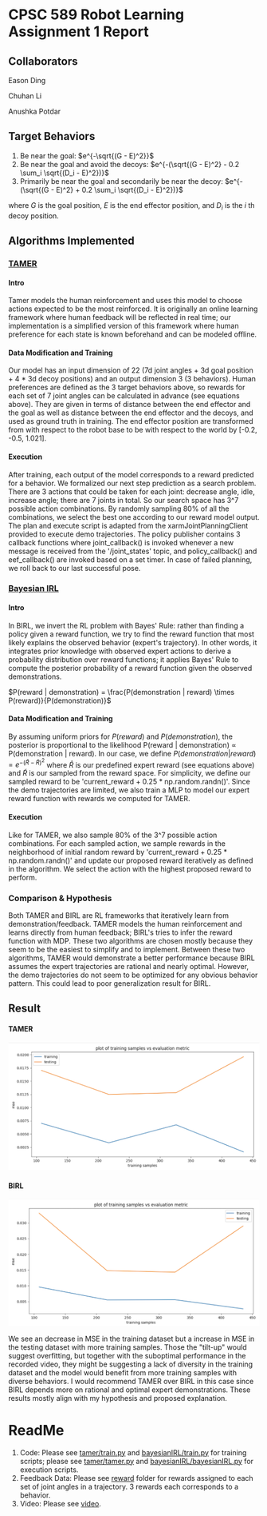 # CPSC 589 Robot Learning Assignment 1 Report


## Collaborators
Eason Ding

Chuhan Li

Anushka Potdar

## Target Behaviors

1. Be near the goal: $e^{-\sqrt{(G - E)^2}}$
2. Be near the goal and avoid the decoys: $e^{-(\sqrt{(G - E)^2} - 0.2 \sum_i \sqrt{(D_i - E)^2})}$
3. Primarily be near the goal and secondarily be near the decoy: $e^{-(\sqrt{(G - E)^2} + 0.2 \sum_i \sqrt{(D_i - E)^2})}$

where $G$ is the goal position, $E$ is the end effector position, and $D_i$ is the $i$ th decoy position.



## Algorithms Implemented

### [TAMER](https://www.researchgate.net/publication/220916820_Interactively_shaping_agents_via_human_reinforcement_the_TAMER_framework)
#### Intro
Tamer models the human reinforcement and uses this model to choose actions expected to be the most reinforced. 
It is originally an online learning framework where human feedback will be reflected in real time; 
our implementation is a simplified version of this framework where human preference for each state is known beforehand and can be modeled offline.

#### Data Modification and Training
Our model has an input dimension of 22 (7d joint angles + 3d goal position + 4 * 3d decoy positions) and an output dimension 3 (3 behaviors).
Human preferences are defined as the 3 target behaviors above, so rewards for each set of 7 joint angles can be calculated in advance (see equations above).
They are given in terms of distance between the end effector and the goal as well as distance between the end effector and the decoys, 
and used as ground truth in training. The end effector position are transformed from with respect to the robot base to be with respect to the world by [-0.2, -0.5, 1.021].

#### Execution
After training, each output of the model corresponds to a reward predicted for a behavior. We formalized our next step prediction as a search problem.
There are 3 actions that could be taken for each joint: decrease angle, idle, increase angle; there are 7 joints in total.
So our search space has 3^7 possible action combinations. By randomly sampling 80% of all the combinations, 
we select the best one according to our reward model output. The plan and execute script is adapted from the xarmJointPlanningClient provided to execute demo trajectories.
The policy publisher contains 3 callback functions where joint_callback() is invoked whenever a new message is received from the '/joint_states' topic, 
and policy_callback() and eef_callback() are invoked based on a set timer. In case of failed planning, we roll back to our last successful pose.


### [Bayesian IRL](https://www.researchgate.net/publication/220815343_Bayesian_Inverse_Reinforcement_Learning)

#### Intro
In BIRL, we invert the RL problem with Bayes' Rule: rather than finding a policy given a reward function, we try to find the reward function that most likely explains the observed behavior (expert's trajectory).
In other words, it integrates prior knowledge with observed expert actions to derive a probability distribution over reward functions; 
it applies Bayes' Rule to compute the posterior probability of a reward function given the observed demonstrations.

$P(reward | demonstration) = \frac{P(demonstration | reward) \times P(reward)}{P(demonstration)}$

#### Data Modification and Training

By assuming uniform priors for $P(reward)$ and $P(demonstration)$, the posterior is proportional to the likelihood P(reward | demonstration) ∝ P(demonstration | reward).
In our case, we define $P(demonstration | reward) = e^{-(\hat{R} - \tilde{R})^2}$ where $\hat{R}$ is our predefined expert reward (see equations above) 
and $\tilde{R}$ is our sampled from the reward space. For simplicity, we define our sampled reward to be 'current_reward + 0.25 * np.random.randn()'.
Since the demo trajectories are limited, we also train a MLP to model our expert reward function with rewards we computed for TAMER.

#### Execution

Like for TAMER, we also sample 80% of the 3^7 possible action combinations. For each sampled action, 
we sample rewards in the neighborhood of initial random reward by 'current_reward + 0.25 * np.random.randn()' 
and update our proposed reward iteratively as defined in the algorithm. 
We select the action with the highest proposed reward to perform. 


### Comparison & Hypothesis

Both TAMER and BIRL are RL frameworks that iteratively learn from demonstration/feedback. 
TAMER models the human reinforcement and learns directly from human feedback; BIRL's tries to infer the reward function with MDP. 
These two algorithms are chosen mostly because they seem to be the easiest to simplify and to implement. 
Between these two algorithms, TAMER would demonstrate a better performance because BIRL assumes the expert trajectories are rational and nearly optimal. However, 
the demo trajectories do not seem to be optimized for any obvious behavior pattern. This could lead to poor generalization result for BIRL.


## Result

#### TAMER

![model evaluation](TAMER_graph.png)

#### BIRL

![model evaluation](BIRL_graph.png)

We see an decrease in MSE in the training dataset but a increase in MSE in the testing dataset with more training samples.
Those the "tilt-up" would suggest overfitting, but together with the suboptimal performance in the recorded video, they might be suggesting
a lack of diversity in the training dataset and the model would benefit from more training samples with diverse behaviors.
I would recommend TAMER over BIRL in this case since BIRL depends more on rational and optimal expert demonstrations.
These results mostly align with my hypothesis and proposed explanation.

# ReadMe

1. Code: Please see [tamer/train.py](tamer/train.py) and [bayesianIRL/train.py](bayesianIRL/train.py) for training scripts; please see [tamer/tamer.py](tamer/tamer.py) and [bayesianIRL/bayesianIRL.py](bayesianIRL/bayesianIRL.py) for execution scripts.
2. Feedback Data: Please see [reward](reward) folder for rewards assigned to each set of joint angles in a trajectory.
3 rewards each corresponds to a behavior.
3. Video: Please see [video](demo_video.webm).
